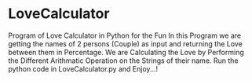 # LoveCalculator
Program of Love Calculator in Python for the Fun
In this Program we are getting the names of 2 persons (Couple) as input and returning the Love between them in Percentage.
We are Calculating the Love by Performing the Different Arithmatic Operation on the Strings of their name.
Run the python code in LoveCalculator.py and Enjoy...!
